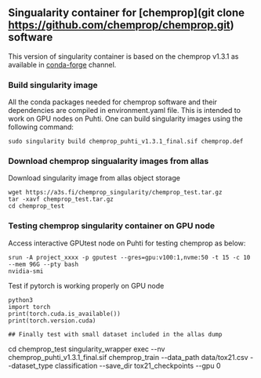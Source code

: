 ## Singualarity container for [chemprop](git clone https://github.com/chemprop/chemprop.git)  software
This version of singularity container is based on the chemprop v1.3.1 as available in [conda-forge](https://anaconda.org/conda-forge/chemprop/) channel.

### Build singularity image

All the conda packages needed for chemprop software and their dependencies are  compiled in environment.yaml file. This is intended to work on GPU nodes on Puhti.
One can build singularity images using the following command:

```
sudo singularity build chemprop_puhti_v1.3.1_final.sif chemprop.def

```

### Download chemprop singualarity images from allas
Download singularity image from allas object storage
```
wget https://a3s.fi/chemprop_singularity/chemprop_test.tar.gz
tar -xavf chemprop_test.tar.gz 
cd chemprop_test
```

### Testing chemprop singularity container on GPU node

Access interactive GPUtest node on Puhti for testing chemprop as below:

```
srun -A project_xxxx -p gputest --gres=gpu:v100:1,nvme:50 -t 15 -c 10 --mem 96G --pty bash
nvidia-smi
```

Test if pytorch is working properly on GPU node

```
python3
import torch
print(torch.cuda.is_available())
print(torch.version.cuda)

```

```
## Finally test with small dataset included in the allas dump
```
cd chemprop_test
singularity_wrapper exec --nv chemprop_puhti_v1.3.1_final.sif chemprop_train --data_path data/tox21.csv --dataset_type classification --save_dir tox21_checkpoints --gpu 0

```
